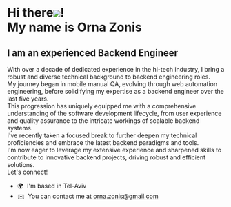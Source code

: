 Hi there![](https://user-images.githubusercontent.com/18350557/176309783-0785949b-9127-417c-8b55-ab5a4333674e.gif)!<BR>
My name is Orna Zonis
==================================================================================================================================

I am an experienced Backend Engineer
------------------------------------

With over a decade of dedicated experience in the hi-tech industry, I bring a robust and diverse technical background to backend engineering roles. <BR>
My journey began in mobile manual QA, evolving through web automation engineering, before solidifying my expertise as a backend engineer over the last five years. <BR>
This progression has uniquely equipped me with a comprehensive understanding of the software development lifecycle, from user experience and quality assurance to the intricate workings of scalable backend systems. <BR>
I've recently taken a focused break to further deepen my technical proficiencies and embrace the latest backend paradigms and tools. <BR>
I'm now eager to leverage my extensive experience and sharpened skills to contribute to innovative backend projects, driving robust and efficient solutions. <BR>
Let's connect!

* 🌍  I'm based in Tel-Aviv
* ✉️  You can contact me at [orna.zonis@gmail.com](mailto:orna.zonis@gmail.com)
